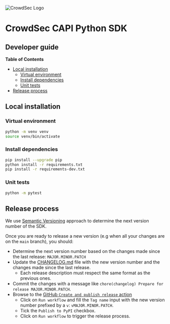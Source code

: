 ![CrowdSec Logo](images/logo_crowdsec.png)
# CrowdSec CAPI Python SDK

## Developer guide

<!-- START doctoc generated TOC please keep comment here to allow auto update -->
<!-- DON'T EDIT THIS SECTION, INSTEAD RE-RUN doctoc TO UPDATE -->
**Table of Contents**

- [Local installation](#local-installation)
  - [Virtual environment](#virtual-environment)
  - [Install dependencies](#install-dependencies)
  - [Unit tests](#unit-tests)
- [Release process](#release-process)

<!-- END doctoc generated TOC please keep comment here to allow auto update -->


## Local installation

### Virtual environment

```bash
python -m venv venv
source venv/bin/activate
```

### Install dependencies

```bash
pip install --upgrade pip
python install -r requirements.txt
pip install -r requirements-dev.txt
```

### Unit tests

```bash
python -m pytest
```

## Release process

We use [Semantic Versioning](https://semver.org/spec/v2.0.0.html) approach to determine the next version number of the SDK.

Once you are ready to release a new version (e.g when all your changes are on the `main` branch), you should:

- Determine the next version number based on the changes made since the last release: `MAJOR.MINOR.PATCH`
- Update the [CHANGELOG.md](../CHANGELOG.md) file with the new version number and the changes made since the last release.
  - Each release description must respect the same format as the previous ones.
- Commit the changes with a message like `chore(changelog) Prepare for release MAJOR.MINOR.PATCH`.
- Browse to the [GitHub `Create and publish release` action](https://github.com/crowdsecurity/python-capi-sdk/actions/workflows/release.yml)
    - Click on `Run workflow` and fill the `Tag name` input with the new version number prefixed by a `v`: `vMAJOR.MINOR.PATCH`.
    - Tick the `Publish to PyPI` checkbox.
    - Click on `Run workflow` to trigger the release process.

 
